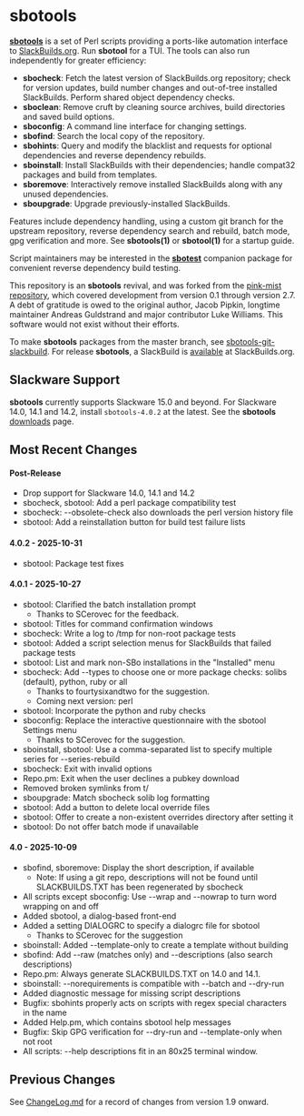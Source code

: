 # sbotools

**[sbotools](https://pghvlaans.github.io/sbotools/)** is a set of Perl scripts providing a ports-like automation interface to [SlackBuilds.org](https://www.slackbuilds.org/). Run **sbotool** for a TUI. The tools can also run independently for greater efficiency:

  * **sbocheck**: Fetch the latest version of SlackBuilds.org repository; check for version updates, build number changes and out-of-tree installed SlackBuilds. Perform shared object dependency checks.
  * **sboclean**: Remove cruft by cleaning source archives, build directories and saved build options.
  * **sboconfig**: A command line interface for changing settings.
  * **sbofind**: Search the local copy of the repository.
  * **sbohints**: Query and modify the blacklist and requests for optional dependencies and reverse
dependency rebuilds.
  * **sboinstall**: Install SlackBuilds with their dependencies; handle compat32 packages and build from templates.
  * **sboremove**: Interactively remove installed SlackBuilds along with any unused dependencies.
  * **sboupgrade**: Upgrade previously-installed SlackBuilds.

Features include dependency handling, using a custom git branch for the upstream repository, reverse dependency search and rebuild, batch mode, gpg verification and more. See **sbotools(1)** or **sbotool(1)** for a startup guide.

Script maintainers may be interested in the **[sbotest](https://github.com/pghvlaans/sbotest)** companion package for convenient reverse dependency build testing.

This repository is an **sbotools** revival, and was forked from the [pink-mist repository](https://github.com/pink-mist/sbotools), which covered development from version 0.1 through version 2.7. A debt of gratitude is owed to the original author, Jacob Pipkin, longtime maintainer Andreas Guldstrand and major contributor Luke Williams. This software would not exist without their efforts.

To make **sbotools** packages from the master branch, see [sbotools-git-slackbuild](https://github.com/pghvlaans/sbotools-git-slackbuild). For release **sbotools**, a SlackBuild is [available](https://slackbuilds.org/repository/15.0/system/sbotools/) at SlackBuilds.org.

## Slackware Support

**sbotools** currently supports Slackware 15.0 and beyond. For Slackware 14.0, 14.1 and 14.2, install `sbotools-4.0.2` at the latest. See the **sbotools** [downloads](https://pghvlaans.github.io/sbotools/downloads/) page.

## Most Recent Changes
#### Post-Release
  * Drop support for Slackware 14.0, 14.1 and 14.2
  * sbocheck, sbotool: Add a perl package compatibility test
  * sbocheck: --obsolete-check also downloads the perl version history file
  * sbotool: Add a reinstallation button for build test failure lists

#### 4.0.2 - 2025-10-31
  * sbotool: Package test fixes

#### 4.0.1 - 2025-10-27
  * sbotool: Clarified the batch installation prompt
    * Thanks to SCerovec for the feedback.
  * sbotool: Titles for command confirmation windows
  * sbocheck: Write a log to /tmp for non-root package tests
  * sbotool: Added a script selection menus for SlackBuilds that failed package tests
  * sbotool: List and mark non-SBo installations in the "Installed" menu
  * sbocheck: Add --types to choose one or more package checks: solibs (default), python, ruby or all
    * Thanks to fourtysixandtwo for the suggestion.
    * Coming next version: perl
  * sbotool: Incorporate the python and ruby checks
  * sboconfig: Replace the interactive questionnaire with the sbotool Settings menu
    * Thanks to SCerovec for the suggestion.
  * sboinstall, sbotool: Use a comma-separated list to specify multiple series for --series-rebuild
  * sbocheck: Exit with invalid options
  * Repo.pm: Exit when the user declines a pubkey download
  * Removed broken symlinks from t/
  * sboupgrade: Match sbocheck solib log formatting
  * sbotool: Add a button to delete local override files
  * sbotool: Offer to create a non-existent overrides directory after setting it
  * sbotool: Do not offer batch mode if unavailable

#### 4.0 - 2025-10-09
  * sbofind, sboremove: Display the short description, if available
    * Note: If using a git repo, descriptions will not be found until SLACKBUILDS.TXT has been regenerated by sbocheck
  * All scripts except sboconfig: Use --wrap and --nowrap to turn word wrapping on and off
  * Added sbotool, a dialog-based front-end
  * Added a setting DIALOGRC to specify a dialogrc file for sbotool
    * Thanks to SCerovec for the suggestion
  * sboinstall: Added --template-only to create a template without building
  * sbofind: Add --raw (matches only) and --descriptions (also search descriptions)
  * Repo.pm: Always generate SLACKBUILDS.TXT on 14.0 and 14.1.
  * sboinstall: --norequirements is compatible with --batch and --dry-run
  * Added diagnostic message for missing script descriptions
  * Bugfix: sbohints properly acts on scripts with regex special characters in the name
  * Added Help.pm, which contains sbotool help messages
  * Bugfix: Skip GPG verification for --dry-run and --template-only when not root
  * All scripts: --help descriptions fit in an 80x25 terminal window.

## Previous Changes
See [ChangeLog.md](https://github.com/pghvlaans/sbotools/blob/master/SBO-Lib/ChangeLog.md) for a record of changes from version 1.9 onward.
